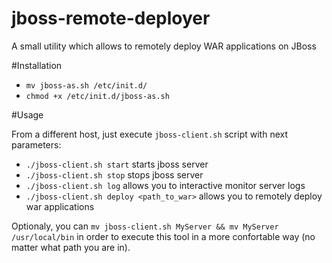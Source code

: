 # jboss-remote-deployer
A small utility which allows to remotely deploy WAR applications  on JBoss

#Installation

* `mv jboss-as.sh /etc/init.d/`
* `chmod +x /etc/init.d/jboss-as.sh`

#Usage

From a different host, just execute `jboss-client.sh` script with next parameters:

* `./jboss-client.sh start` starts jboss server
* `./jboss-client.sh stop` stops jboss server
* `./jboss-client.sh log` allows you to interactive monitor server logs
* `./jboss-client.sh deploy <path_to_war>` allows you to remotely deploy war applications

Optionaly, you can `mv jboss-client.sh MyServer && mv MyServer /usr/local/bin`  in order to execute this tool in a more confortable way (no matter what path you are in).

